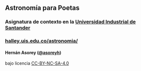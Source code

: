 ## Astronomía para Poetas
### Asignatura de contexto en la [Universidad Industrial de Santander](http://www.uis.edu.co/ "UIS")
### [halley.uis.edu.co/astronomia/](http://halley.uis.edu.co/astronomia/ "astronomía")
#### Hernán Asorey ([@asoreyh](https://twitter.com/asoreyh/))
bajo licencia [CC-BY-NC-SA-4.0](http://creativecommons.org/licenses/by-nc-sa/4.0/ "Attribution-NonCommercial-ShareAlike 4.0 International")
